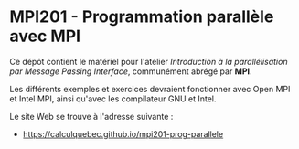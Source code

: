 # MPI201 - Programmation parallèle avec MPI
Ce dépôt contient le matériel pour l'atelier
*Introduction à la parallélisation par Message Passing Interface*,
communément abrégé par **MPI**.

Les différents exemples et exercices devraient fonctionner avec
Open MPI et Intel MPI, ainsi qu'avec les compilateur GNU et Intel.

Le site Web se trouve à l'adresse suivante :

* https://calculquebec.github.io/mpi201-prog-parallele

